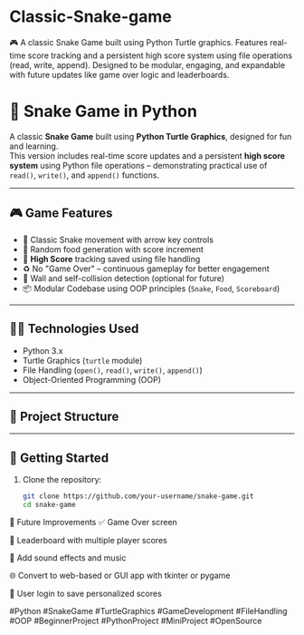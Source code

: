 # Classic-Snake-game
🎮 A classic Snake Game built using Python Turtle graphics. Features real-time score tracking and a persistent high score system using file operations (read, write, append). Designed to be modular, engaging, and expandable with future updates like game over logic and leaderboards.

# 🐍 Snake Game in Python

A classic **Snake Game** built using **Python Turtle Graphics**, designed for fun and learning.  
This version includes real-time score updates and a persistent **high score system** using Python file operations – demonstrating practical use of `read()`, `write()`, and `append()` functions.

---

## 🎮 Game Features

- 🐍 Classic Snake movement with arrow key controls  
- 🍎 Random food generation with score increment  
- 🧠 **High Score** tracking saved using file handling  
- ♻️ No "Game Over" – continuous gameplay for better engagement  
- 🧱 Wall and self-collision detection (optional for future)  
- 📦 Modular Codebase using OOP principles (`Snake`, `Food`, `Scoreboard`)

---

## 🧑‍💻 Technologies Used

- Python 3.x  
- Turtle Graphics (`turtle` module)  
- File Handling (`open()`, `read()`, `write()`, `append()`)  
- Object-Oriented Programming (OOP)

---

## 📁 Project Structure


---

## 🚀 Getting Started

1. Clone the repository:
   ```bash
   git clone https://github.com/your-username/snake-game.git
   cd snake-game
🔧 Future Improvements
✅ Game Over screen

🥇 Leaderboard with multiple player scores

🎵 Add sound effects and music

🌐 Convert to web-based or GUI app with tkinter or pygame

💾 User login to save personalized scores

#Python #SnakeGame #TurtleGraphics #GameDevelopment #FileHandling
#OOP #BeginnerProject #PythonProject #MiniProject #OpenSource

